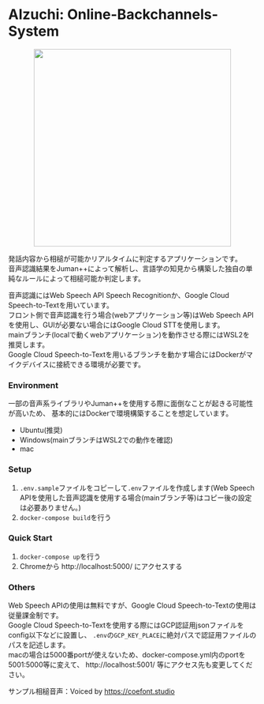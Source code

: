 # AIzuchi: Online-Backchannels-System

<div align="center">
<img src="data/AIzuchi_sample.gif" width="400">
</div>


発話内容から相槌が可能かリアルタイムに判定するアプリケーションです。  
音声認識結果をJuman++によって解析し、言語学の知見から構築した独自の単純なルールによって相槌可能か判定します。  

音声認識にはWeb Speech API Speech Recognitionか、Google Cloud Speech-to-Textを用いています。  
フロント側で音声認識を行う場合(webアプリケーション等)はWeb Speech APIを使用し、GUIが必要ない場合にはGoogle Cloud STTを使用します。  
mainブランチ(localで動くwebアプリケーション)を動作させる際にはWSL2を推奨します。  
Google Cloud Speech-to-Textを用いるブランチを動かす場合にはDockerがマイクデバイスに接続できる環境が必要です。

### Environment
一部の音声系ライブラリやJuman++を使用する際に面倒なことが起きる可能性が高いため、
基本的にはDockerで環境構築することを想定しています。

- Ubuntu(推奨)
- Windows(mainブランチはWSL2での動作を確認)
- mac

### Setup
1. `.env.sample`ファイルをコピーして`.env`ファイルを作成します(Web Speech APIを使用した音声認識を使用する場合(mainブランチ等)はコピー後の設定は必要ありません。)  
2. `docker-compose build`を行う

### Quick Start
1. `docker-compose up`を行う  
2. Chromeから http://localhost:5000/ にアクセスする

### Others
Web Speech APIの使用は無料ですが、Google Cloud Speech-to-Textの使用は従量課金制です。  
Google Cloud Speech-to-Textを使用する際にはGCP認証用jsonファイルをconfig以下などに設置し、
`.env`の`GCP_KEY_PLACE`に絶対パスで認証用ファイルのパスを記述します。  
macの場合は5000番portが使えないため、docker-compose.yml内のportを5001:5000等に変えて、 http://localhost:5001/ 等にアクセス先も変更してください。

サンプル相槌音声：Voiced by https://coefont.studio  
